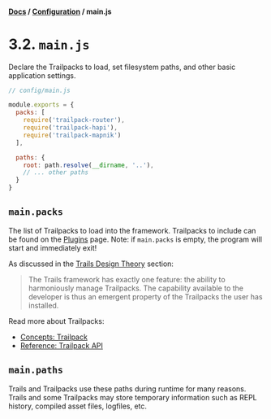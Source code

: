 #### [Docs](../../) / [Configuration](./) / main.js

# 3.2. `main.js`

Declare the Trailpacks to load, set filesystem paths, and other basic application settings.

```js
// config/main.js

module.exports = {
  packs: [
    require('trailpack-router'),
    require('trailpack-hapi'),
    require('trailpack-mapnik')
  ],

  paths: {
    root: path.resolve(__dirname, '..'),
    // ... other paths
  }
}
```

## `main.packs`

The list of Trailpacks to load into the framework. Trailpacks to include can be found on the [Plugins](http://trailsjs.io/plugins) page. Note: if `main.packs` is empty, the program will start and immediately exit!

As discussed in the [Trails Design Theory](../ref/theory.md) section:

> The Trails framework has exactly one feature: the ability to harmoniously manage Trailpacks.
> The capability available to the developer is thus an emergent property of the Trailpacks the user has installed. 

Read more about Trailpacks:
- [Concepts: Trailpack](../build/trailpack.md)
- [Reference: Trailpack API](../ref/trailpack.md)

## `main.paths`

Trails and Trailpacks use these paths during runtime for many reasons. Trails and some Trailpacks may store temporary information such as REPL history, compiled asset files, logfiles, etc.
